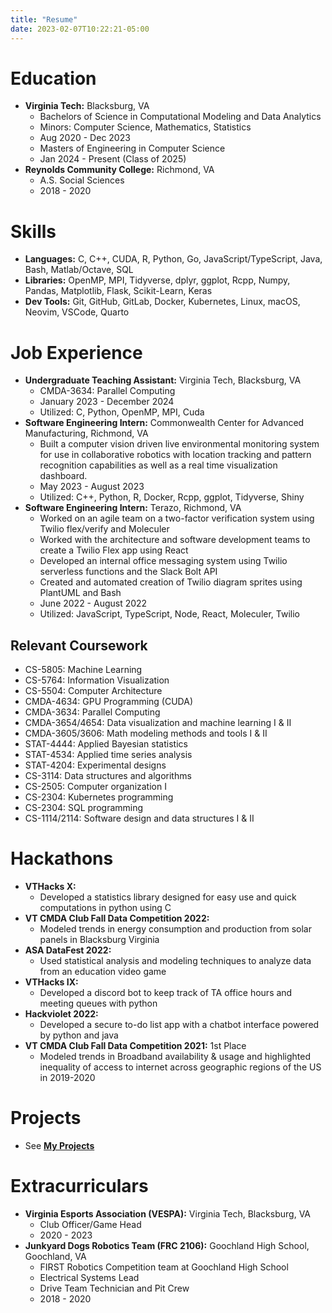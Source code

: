 ```yaml
---
title: "Resume"
date: 2023-02-07T10:22:21-05:00
---
```


# Education

* **Virginia Tech:** Blacksburg, VA
    * Bachelors of Science in Computational Modeling and Data Analytics
    * Minors: Computer Science, Mathematics, Statistics 
    * Aug 2020 - Dec 2023
    * Masters of Engineering in Computer Science
    * Jan 2024 - Present (Class of 2025)
* **Reynolds Community College:** Richmond, VA
    * A.S. Social Sciences
    * 2018 - 2020


# Skills

* **Languages:** C, C++, CUDA, R, Python, Go, JavaScript/TypeScript, Java, Bash, Matlab/Octave, SQL  
* **Libraries:** OpenMP, MPI, Tidyverse, dplyr, ggplot, Rcpp, Numpy, Pandas, Matplotlib, Flask, Scikit-Learn, Keras  
* **Dev Tools:** Git, GitHub, GitLab, Docker, Kubernetes, Linux, macOS, Neovim, VSCode, Quarto

# Job Experience

* **Undergraduate Teaching Assistant:** Virginia Tech, Blacksburg, VA
    * CMDA-3634: Parallel Computing
    * January 2023 - December 2024
    * Utilized: C, Python, OpenMP, MPI, Cuda
* **Software Engineering Intern:** Commonwealth Center for Advanced Manufacturing, Richmond, VA
    * Built a computer vision driven live environmental monitoring system for use in collaborative robotics with location tracking and pattern recognition capabilities as well as a real time visualization dashboard.
    * May 2023 - August 2023
    * Utilized: C++, Python, R, Docker, Rcpp, ggplot, Tidyverse, Shiny
* **Software Engineering Intern:** Terazo, Richmond, VA
    * Worked on an agile team on a two-factor verification system using Twilio flex/verify and Moleculer
    * Worked with the architecture and software development teams to create a Twilio Flex app using React 
    * Developed an internal office messaging system using Twilio serverless functions and the Slack Bolt API
    * Created and automated creation of Twilio diagram sprites using PlantUML and Bash
    * June 2022 - August 2022
    * Utilized: JavaScript, TypeScript, Node, React, Moleculer, Twilio


## Relevant Coursework

* CS-5805: Machine Learning
* CS-5764: Information Visualization
* CS-5504: Computer Architecture
* CMDA-4634: GPU Programming (CUDA)
* CMDA-3634: Parallel Computing
* CMDA-3654/4654: Data visualization and machine learning I & II
* CMDA-3605/3606: Math modeling methods and tools I & II
* STAT-4444: Applied Bayesian statistics
* STAT-4534: Applied time series analysis
* STAT-4204: Experimental designs
* CS-3114: Data structures and algorithms
* CS-2505: Computer organization I
* CS-2304: Kubernetes programming
* CS-2304: SQL programming
* CS-1114/2114: Software design and data structures I & II


# Hackathons
* **VTHacks X:**
    * Developed a statistics library designed for easy use and quick computations in python using C
* **VT CMDA Club Fall Data Competition 2022:**
    * Modeled trends in energy consumption and production from solar panels in Blacksburg Virginia
* **ASA DataFest 2022:**
    * Used statistical analysis and modeling techniques to analyze data from an education video game
* **VTHacks IX:**
    * Developed a discord bot to keep track of TA office hours and meeting queues with python
* **Hackviolet 2022:**
    * Developed a secure to-do list app with a chatbot interface powered by python and java
* **VT CMDA Club Fall Data Competition 2021:** 1st Place
    * Modeled trends in Broadband availability & usage and highlighted inequality of access to internet across geographic regions of the US in 2019-2020

# Projects
* See **[My Projects](/projects)**

# Extracurriculars
* **Virginia Esports Association (VESPA):** Virginia Tech, Blacksburg, VA
    * Club Officer/Game Head
    * 2020 - 2023
* **Junkyard Dogs Robotics Team (FRC 2106):** Goochland High School, Goochland, VA
    * FIRST Robotics Competition team at Goochland High School
    * Electrical Systems Lead
    * Drive Team Technician and Pit Crew
    * 2018 - 2020

